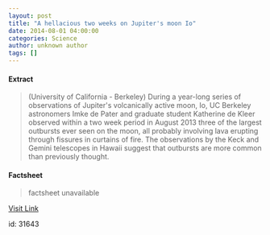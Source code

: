 ```yaml
---
layout: post
title: "A hellacious two weeks on Jupiter's moon Io"
date: 2014-08-01 04:00:00
categories: Science
author: unknown author
tags: []
---
```



#### Extract
>(University of California - Berkeley) During a year-long series of observations of Jupiter's volcanically active moon, Io, UC Berkeley astronomers Imke de Pater and graduate student Katherine de Kleer observed within a two week period in August 2013 three of the largest outbursts ever seen on the moon, all probably involving lava erupting through fissures in curtains of fire. The observations by the Keck and Gemini telescopes in Hawaii suggest that outbursts are more common than previously thought.

#### Factsheet
>factsheet unavailable

[Visit Link](http://www.eurekalert.org/pub_releases/2014-08/uoc--aht080114.php)

id:   31643
